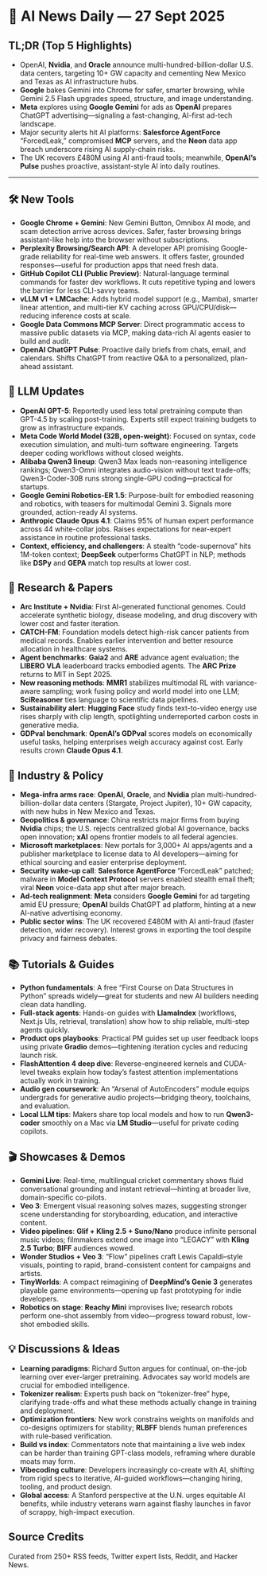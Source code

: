 # 📰 AI News Daily — 27 Sept 2025

## TL;DR (Top 5 Highlights)
- OpenAI, **Nvidia**, and **Oracle** announce multi-hundred-billion-dollar U.S. data centers, targeting 10+ GW capacity and cementing New Mexico and Texas as AI infrastructure hubs.
- **Google** bakes Gemini into Chrome for safer, smarter browsing, while Gemini 2.5 Flash upgrades speed, structure, and image understanding.
- **Meta** explores using **Google Gemini** for ads as **OpenAI** prepares ChatGPT advertising—signaling a fast-changing, AI-first ad-tech landscape.
- Major security alerts hit AI platforms: **Salesforce AgentForce** “ForcedLeak,” compromised **MCP** servers, and the **Neon** data app breach underscore rising AI supply-chain risks.
- The UK recovers £480M using AI anti-fraud tools; meanwhile, **OpenAI’s Pulse** pushes proactive, assistant-style AI into daily routines.

---

## 🛠️ New Tools
- **Google Chrome + Gemini**: New Gemini Button, Omnibox AI mode, and scam detection arrive across devices. Safer, faster browsing brings assistant-like help into the browser without subscriptions.
- **Perplexity Browsing/Search API**: A developer API promising Google-grade reliability for real-time web answers. It offers faster, grounded responses—useful for production apps that need fresh data.
- **GitHub Copilot CLI (Public Preview)**: Natural-language terminal commands for faster dev workflows. It cuts repetitive typing and lowers the barrier for less CLI-savvy teams.
- **vLLM v1 + LMCache**: Adds hybrid model support (e.g., Mamba), smarter linear attention, and multi-tier KV caching across GPU/CPU/disk—reducing inference costs at scale.
- **Google Data Commons MCP Server**: Direct programmatic access to massive public datasets via MCP, making data-rich AI agents easier to build and audit.
- **OpenAI ChatGPT Pulse**: Proactive daily briefs from chats, email, and calendars. Shifts ChatGPT from reactive Q&A to a personalized, plan-ahead assistant.

## 🤖 LLM Updates
- **OpenAI GPT-5**: Reportedly used less total pretraining compute than GPT-4.5 by scaling post-training. Experts still expect training budgets to grow as infrastructure expands.
- **Meta Code World Model (32B, open-weight)**: Focused on syntax, code execution simulation, and multi-turn software engineering. Targets deeper coding workflows without closed weights.
- **Alibaba Qwen3 lineup**: Qwen3 Max leads non-reasoning intelligence rankings; Qwen3-Omni integrates audio-vision without text trade-offs; Qwen3-Coder-30B runs strong single-GPU coding—practical for startups.
- **Google Gemini Robotics-ER 1.5**: Purpose-built for embodied reasoning and robotics, with teasers for multimodal Gemini 3. Signals more grounded, action-ready AI systems.
- **Anthropic Claude Opus 4.1**: Claims 95% of human expert performance across 44 white-collar jobs. Raises expectations for near-expert assistance in routine professional tasks.
- **Context, efficiency, and challengers**: A stealth “code-supernova” hits 1M-token context; **DeepSeek** outperforms ChatGPT in NLP; methods like **DSPy** and **GEPA** match top results at lower cost.

## 📑 Research & Papers
- **Arc Institute + Nvidia**: First AI-generated functional genomes. Could accelerate synthetic biology, disease modeling, and drug discovery with lower cost and faster iteration.
- **CATCH-FM**: Foundation models detect high-risk cancer patients from medical records. Enables earlier intervention and better resource allocation in healthcare systems.
- **Agent benchmarks**: **Gaia2** and **ARE** advance agent evaluation; the **LIBERO VLA** leaderboard tracks embodied agents. The **ARC Prize** returns to MIT in Sept 2025.
- **New reasoning methods**: **MMR1** stabilizes multimodal RL with variance-aware sampling; work fusing policy and world model into one LLM; **SciReasoner** ties language to scientific data pipelines.
- **Sustainability alert**: **Hugging Face** study finds text-to-video energy use rises sharply with clip length, spotlighting underreported carbon costs in generative media.
- **GDPval benchmark**: **OpenAI’s GDPval** scores models on economically useful tasks, helping enterprises weigh accuracy against cost. Early results crown **Claude Opus 4.1**.

## 🏢 Industry & Policy
- **Mega-infra arms race**: **OpenAI**, **Oracle**, and **Nvidia** plan multi-hundred-billion-dollar data centers (Stargate, Project Jupiter), 10+ GW capacity, with new hubs in New Mexico and Texas.
- **Geopolitics & governance**: China restricts major firms from buying **Nvidia** chips; the U.S. rejects centralized global AI governance, backs open innovation; **xAI** opens frontier models to all federal agencies.
- **Microsoft marketplaces**: New portals for 3,000+ AI apps/agents and a publisher marketplace to license data to AI developers—aiming for ethical sourcing and easier enterprise deployment.
- **Security wake-up call**: **Salesforce AgentForce** “ForcedLeak” patched; malware in **Model Context Protocol** servers enabled stealth email theft; viral **Neon** voice-data app shut after major breach.
- **Ad-tech realignment**: **Meta** considers **Google Gemini** for ad targeting amid EU pressure; **OpenAI** builds ChatGPT ad platform, hinting at a new AI-native advertising economy.
- **Public sector wins**: The UK recovered £480M with AI anti-fraud (faster detection, wider recovery). Interest grows in exporting the tool despite privacy and fairness debates.

## 📚 Tutorials & Guides
- **Python fundamentals**: A free “First Course on Data Structures in Python” spreads widely—great for students and new AI builders needing clean data handling.
- **Full-stack agents**: Hands-on guides with **LlamaIndex** (workflows, Next.js UIs, retrieval, translation) show how to ship reliable, multi-step agents quickly.
- **Product ops playbooks**: Practical PM guides set up user feedback loops using private **Gradio** demos—tightening iteration cycles and reducing launch risk.
- **FlashAttention 4 deep dive**: Reverse-engineered kernels and CUDA-level tweaks explain how today’s fastest attention implementations actually work in training.
- **Audio gen coursework**: An “Arsenal of AutoEncoders” module equips undergrads for generative audio projects—bridging theory, toolchains, and evaluation.
- **Local LLM tips**: Makers share top local models and how to run **Qwen3-coder** smoothly on a Mac via **LM Studio**—useful for private coding copilots.

## 🎬 Showcases & Demos
- **Gemini Live**: Real-time, multilingual cricket commentary shows fluid conversational grounding and instant retrieval—hinting at broader live, domain-specific co-pilots.
- **Veo 3**: Emergent visual reasoning solves mazes, suggesting stronger scene understanding for storyboarding, education, and interactive content.
- **Video pipelines**: **Glif + Kling 2.5 + Suno/Nano** produce infinite personal music videos; filmmakers extend one image into “LEGACY” with **Kling 2.5 Turbo**; **BIFF** audiences wowed.
- **Wonder Studios + Veo 3**: “Flow” pipelines craft Lewis Capaldi–style visuals, pointing to rapid, brand-consistent content for campaigns and artists.
- **TinyWorlds**: A compact reimagining of **DeepMind’s Genie 3** generates playable game environments—opening up fast prototyping for indie developers.
- **Robotics on stage**: **Reachy Mini** improvises live; research robots perform one-shot assembly from video—progress toward robust, low-shot embodied skills.

## 💡 Discussions & Ideas
- **Learning paradigms**: Richard Sutton argues for continual, on-the-job learning over ever-larger pretraining. Advocates say world models are crucial for embodied intelligence.
- **Tokenizer realism**: Experts push back on “tokenizer-free” hype, clarifying trade-offs and what these methods actually change in training and deployment.
- **Optimization frontiers**: New work constrains weights on manifolds and co-designs optimizers for stability; **RLBFF** blends human preferences with rule-based verification.
- **Build vs index**: Commentators note that maintaining a live web index can be harder than training GPT-class models, reframing where durable moats may form.
- **Vibecoding culture**: Developers increasingly co-create with AI, shifting from rigid specs to iterative, AI-guided workflows—changing hiring, tooling, and product design.
- **Global access**: A Stanford perspective at the U.N. urges equitable AI benefits, while industry veterans warn against flashy launches in favor of scrappy, high-impact execution.

## Source Credits  
Curated from 250+ RSS feeds, Twitter expert lists, Reddit, and Hacker News.